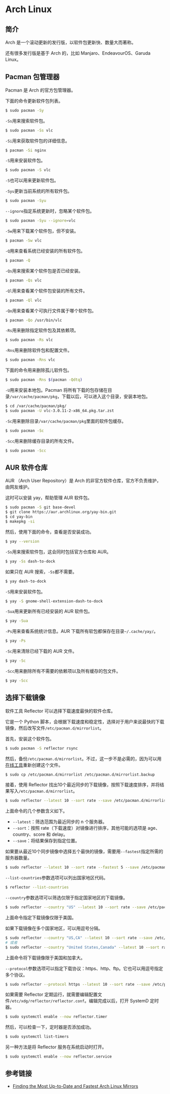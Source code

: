 # Arch Linux

## 简介

Arch 是一个滚动更新的发行版，以软件包更新快、数量大而著称。

还有很多发行版是基于 Arch 的，比如 Manjaro、EndeavourOS、Garuda Linux。

## Pacman 包管理器

Pacman 是 Arch 的官方包管理器。

下面的命令更新软件包列表。

```bash
$ sudo pacman -Sy
```

`-Ss`用来搜索软件包。

```bash
$ sudo pacman -Ss vlc
```

`-Si`用来获取软件包的详细信息。

```bash
$ pacman -Si nginx
```

`-S`用来安装软件包。

```bash
$ sudo pacman -S vlc
```

`-S`也可以用来更新软件包。

`-Syu`更新当前系统的所有软件包。

```bash
$ sudo pacman -Syu
```

`--ignore`指定系统更新时，忽略某个软件包。

```bash
$ sudo pacman -Syu --ignore=vlc
```

`-Sw`用来下载某个软件包，但不安装。

```bash
$ pacman -Sw vlc
```

`-Q`用来查看系统已经安装的所有软件包。

```bash
$ pacman -Q
```

`-Qs`用来搜索某个软件包是否已经安装。

```bash
$ pacman -Qs vlc
```

`-Ql`用来查看某个软件包安装的所有文件。

```bash
$ pacman -Ql vlc
```

`-Qo`用来查看某个可执行文件属于哪个软件包。

```bash
$ pacman -Qo /usr/bin/vlc
```

`-Rs`用来删除指定软件包及其依赖项。

```bash
$ sudo pacman -Rs vlc
```

`-Rns`用来删除软件包和配置文件。

```bash
$ sudo pacman -Rns vlc
```

下面的命令用来删除孤儿软件包。

```bash
$ sudo pacman -Rns $(pacman -Qdtq)
```

`-U`用来安装本地包。Pacman 将所有下载的包存储在目录`/var/cache/pacman/pkg`，下载以后，可以进入这个目录，安装本地包。

```bash
$ cd /var/cache/pacman/pkg/
$ sudo pacman -U vlc-3.0.11-2-x86_64.pkg.tar.zst
```

`-Sc`用来删除目录`/var/cache/pacman/pkg`里面的软件包缓存。

```bash
$ sudo pacman -Sc
```

`-Scc`用来删除缓存目录的所有文件。

```bash
$ sudo pacman -Scc
```

## AUR 软件仓库

AUR （Arch User Repository）是 Arch 的非官方软件仓库，官方不负责维护，由网友维护。

这时可以安装 yay，帮助管理 AUR 软件包。

```bash
$ sudo pacman -S git base-devel
$ git clone https://aur.archlinux.org/yay-bin.git
$ cd yay-bin
$ makepkg -si
```

然后，使用下面的命令，查看是否安装成功。

```bash
$ yay --version
```

`-Ss`用来搜索软件包，这会同时包括官方仓库和 AUR。

```bash
$ yay -Ss dash-to-dock
```

如果只在 AUR 搜索，`-Ss`都不需要。

```bash
$ yay dash-to-dock
```

`-S`用来安装软件包。

```bash
$ yay -S gnome-shell-extension-dash-to-dock
```

`-Sua`用来更新所有已经安装的 AUR 软件包。

```bash
$ yay -Sua
```

`-Ps`用来查看系统统计信息。AUR 下载所有软包都保存在目录`~/.cache/yay/`。

```bash
$ yay -Ps
```

`-Sc`用来清除已经下载的 AUR 文件。

```bash
$ yay -Sc
```

`-Scc`用来删除所有不需要的依赖项以及所有缓存的包文件。

```bash
$ yay -Scc
```

## 选择下载镜像

软件工具 Reflector 可以选择下载速度最快的软件仓库。

它是一个 Python 脚本，会根据下载速度和稳定性，选择对于用户来说最快的下载镜像，然后改写文件`/etc/pacman.d/mirrorlist`。

首先，安装这个软件包。

```bash
$ sudo pacman -S reflector rsync
```

然后，备份`/etc/pacman.d/mirrorlist`。不过，这一步不是必需的，因为可以用[在线工具](https://archlinux.org/mirrorlist/)重新创建这个文件。

```bash
$ sudo cp /etc/pacman.d/mirrorlist /etc/pacman.d/mirrorlist.backup
```

接着，使用 Reflector 找出10个最近同步的下载镜像，按照下载速度排序，并将结果写入`/etc/pacman.d/mirrorlist`。

```bash
$ sudo reflector --latest 10 --sort rate --save /etc/pacman.d/mirrorlist
```

上面命令的几个参数含义如下。

- `--latest`：筛选范围为最近同步的 n 个服务器。
- `--sort`：按照 rate（下载速度）对镜像进行排序，其他可能的选项是 age、country、score 和 delay。
- `--save`：将结果保存到指定位置。

如果要从最近10个同步镜像中选择五个最快的镜像，需要用`--fastest`指定所需的服务器数量。

```bash
$ sudo reflector --latest 10 --sort rate --fastest 5 --save /etc/pacman.d/mirrorlist
```

`--list-countries`参数选项可以列出国家地区代码。

```bash
$ reflector --list-countries
```

`--country`参数选项可以筛选仅限于指定国家地区的下载镜像。

```bash
$ sudo reflector --country "US" --latest 10 --sort rate --save /etc/pacman.d/mirrorlist
```

上面命令指定下载镜像仅限于美国。

如果下载镜像在多个国家地区，可以用逗号分隔。

```bash
$ sudo reflector --country "US,CA" --latest 10 --sort rate --save /etc/pacman.d/mirrorlist
# 或者
$ sudo reflector --country "United States,Canada" --latest 10 --sort rate --save /etc/pacman.d/mirrorlist
```

上面命令将下载镜像限于美国和加拿大。

`--protocol`参数选项可以指定下载协议：https、http、ftp。它也可以用逗号指定多个协议。

```bash
$ sudo reflector --protocol https --latest 10 --sort rate --save /etc/pacman.d/mirrorlist
```

如果需要 Reflector 定期运行，就需要编辑配置文件`/etc/xdg/reflector/reflector.conf`。编辑完成以后，打开 SystemD 定时器。

```bash
$ sudo systemctl enable --now reflector.timer
```

然后，可以检查一下，定时器是否添加成功。

```bash
$ sudo systemctl list-timers
```

另一种方法是将 Reflector 服务在系统启动时打开。

```bash
$ sudo systemctl enable --now reflector.service
```

## 参考链接

- [Finding the Most Up-to-Date and Fastest Arch Linux Mirrors](https://linuxiac.com/how-to-find-fastest-arch-linux-mirror/)
